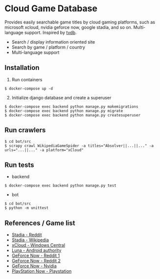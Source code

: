 # Cloud Game Database

Provides easily searchable game titles by cloud gaming platforms, such as microsoft xcloud, nvidia geforce now, google stadia, and so on. Multi-language support. Inspired by [tvdb](http://thetvdb.com).

- Search / display information oriented site
- Search by game / platform / country
- Multi-language support

## Installation

1. Run containers
```
$ docker-compose up -d
```

2. Initialize django database and create a superuser
```
$ docker-compose exec backend python manage.py makemigrations
$ docker-compose exec backend python manage.py migrate
$ docker-compose exec backend python manage.py createsuperuser
```

## Run crawlers
```
$ cd bot/src
$ scrapy crawl WikipediaGameSpider -a titles="Absolver||...||..." -a urls="...||..." -a platform="xCloud"
```

## Run tests
- backend
```
$ docker-compose exec backend python manage.py test
```
- bot
```
$ cd bot/src
$ python -m unittest
```

## References / Game list

- [Stadia - Reddit](https://www.reddit.com/r/Stadia/wiki/index)
- [Stadia - Wikipedia](https://en.wikipedia.org/wiki/List_of_Stadia_games)
- [xCloud - Windows Central](https://www.windowscentral.com/xbox-project-xcloud-games-list)
- [Luna - Android authority](https://www.androidauthority.com/amazon-luna-1170676/)
- [GeForce Now - Reddit 1](http://gfngames.tk/)
- [GeForce Now - Reddit 2](https://geforcenow-games.com/)
- [GeForce Now - Nvidia](https://www.nvidia.com/en-us/geforce-now/games/)
- [PlayStation Now - Playstation](https://www.playstation.com/en-ca/ps-now/ps-now-games/#all-ps-now-games)